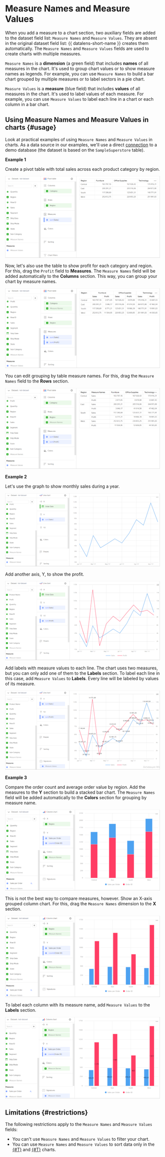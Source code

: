 # Measure Names and Measure Values

When you add a measure to a chart section, two auxiliary fields are added to the dataset field list: `Measure Names` and `Measure Values`. They are absent in the original dataset field list: {{ datalens-short-name }} creates them automatically. The `Measure Names` and `Measure Values` fields are used to create charts with multiple measures.

`Measure Names` is a **dimension** (a green field) that includes **names** of all measures in the chart. It's used to group chart values or to show measure names as legends.  For example, you can use `Measure Names` to build a bar chart grouped by multiple measures or to label sectors in a pie chart.

`Measure Values` is a **measure** (blue field) that includes **values** of all measures in the chart. It's used to label values of each measure. For example, you can use `Measure Values` to label each line in a chart or each column in a bar chart.

## Using Measure Names and Measure Values in charts {#usage}

Look at practical examples of using `Measure Names` and `Measure Values` in charts. As a data source in our examples, we'll use a direct [connection](../../quickstart.md#create-connection) to a demo database (the dataset is based on the `SampleSuperstore` table).

**Example 1**

Create a pivot table with total sales across each product category by region.

![image](../../../_assets/datalens/concepts/measure-names-1.png)

Now, let's also use the table to show profit for each category and region. For this, drag the `Profit` field to **Measures**. The `Measure Names` field will be added automatically to the **Columns** section. This way, you can group your chart by measure names.

![image](../../../_assets/datalens/concepts/measure-names-2.png)

You can edit grouping by table measure names. For this, drag the `Measure Names` field to the **Rows** section.

![image](../../../_assets/datalens/concepts/measure-names-3.png)

**Example 2**

Let's use the graph to show monthly sales during a year.

![image](../../../_assets/datalens/concepts/measure-values-1.png)

Add another axis, Y, to show the profit.

![image](../../../_assets/datalens/concepts/measure-values-2.png)

Add labels with measure values to each line.  The chart uses two measures, but you can only add one of them to the **Labels** section. To label each line in this case, add `Measure Values` to **Labels**. Every line will be labeled by values of its measure.

![image](../../../_assets/datalens/concepts/measure-values-3.png)

**Example 3**

Compare the order count and average order value by region. Add the measures to the **Y** section to build a stacked bar chart. The `Measure Names` field will be added automatically to the **Colors** section for grouping by measure name.

![image](../../../_assets/datalens/concepts/measure-names-4.png)

This is not the best way to compare measures, however. Show an X-axis grouped column chart. For this, drag the `Measure Names` dimension to the **X** section.

![image](../../../_assets/datalens/concepts/measure-names-5.png)

To label each column with its measure name, add `Measure Values` to the **Labels** section.

![image](../../../_assets/datalens/concepts/measure-names-6.png)

## Limitations {#restrictions}

The following restrictions apply to the `Measure Names` and `Measure Values` fields:

* You can't use `Measure Names` and `Measure Values` to filter your chart.
* You can use `Measure Names` and `Measure Values` to sort data only in the [{#T}](../../visualization-ref/area-chart.md) and [{#T}](../../visualization-ref/normalized-area-chart.md) charts.
